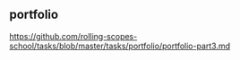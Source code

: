 ## portfolio
https://github.com/rolling-scopes-school/tasks/blob/master/tasks/portfolio/portfolio-part3.md
